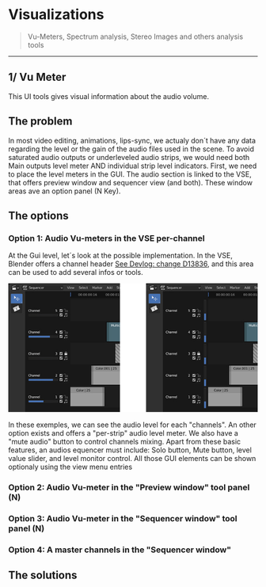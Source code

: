 # Visualizations

> Vu-Meters, Spectrum analysis, Stereo Images and others analysis tools

---

## 1/ Vu Meter

This UI tools gives visual information about the audio volume. 

## The problem
In most video editing, animations, lips-sync, we actualy don´t have any data regarding the level or the gain of the audio files used in the scene. To avoid saturated audio outputs or underleveled audio strips, we would need both Main outputs level meter AND individual strip level indicators.
First, we need to place the level meters in the GUI. The audio section is linked to the VSE, that offers preview window and sequencer view (and both). These window areas ave an option panel (N Key).

## The options

### Option 1: Audio Vu-meters in the VSE per-channel

At the Gui level, let´s look at the possible implementation. In the VSE, Blender offers a channel header [See Devlog: change D13836](https://developer.blender.org/D13836), and this area can be used to add several infos or tools.

![image](https://github.com/KoreTeknology/Blender-3x-Audio-Research/blob/main/images/Audio_vse_channels.jpg)

In these exemples, we can see the audio level for each "channels". An other option exists and offers a "per-strip" audio level meter.
We also have a "mute audio" button to control channels mixing. Apart from these basic features, an audios equencer must include: Solo button, Mute button, level value slider, and level monitor control. All those GUI elements can be shown optionaly using the view menu entries

### Option 2: Audio Vu-meter in the "Preview window" tool panel (N)


### Option 3: Audio Vu-meter in the "Sequencer window" tool panel (N)


### Option 4: A master channels in the "Sequencer window"

## The solutions
